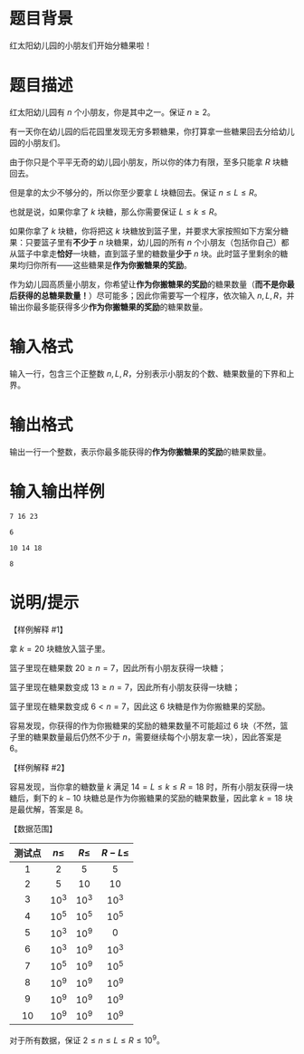 # 题目背景

红太阳幼儿园的小朋友们开始分糖果啦！

# 题目描述

红太阳幼儿园有 $n$ 个小朋友，你是其中之一。保证 $n \ge 2$。

有一天你在幼儿园的后花园里发现无穷多颗糖果，你打算拿一些糖果回去分给幼儿园的小朋友们。

由于你只是个平平无奇的幼儿园小朋友，所以你的体力有限，至多只能拿 $R$ 块糖回去。

但是拿的太少不够分的，所以你至少要拿 $L$ 块糖回去。保证 $n \le L \le R$。

也就是说，如果你拿了 $k$ 块糖，那么你需要保证 $L \le k \le R$。

如果你拿了 $k$ 块糖，你将把这 $k$ 块糖放到篮子里，并要求大家按照如下方案分糖果：只要篮子里有**不少于** $n$ 块糖果，幼儿园的所有 $n$ 个小朋友（包括你自己）都从篮子中拿走**恰好**一块糖，直到篮子里的糖数量**少于** $n$ 块。此时篮子里剩余的糖果均归你所有——这些糖果是**作为你搬糖果的奖励**。

作为幼儿园高质量小朋友，你希望让**作为你搬糖果的奖励**的糖果数量（**而不是你最后获得的总糖果数量！**）尽可能多；因此你需要写一个程序，依次输入 $n, L, R$，并输出你最多能获得多少**作为你搬糖果的奖励**的糖果数量。

# 输入格式

输入一行，包含三个正整数 $n, L, R$，分别表示小朋友的个数、糖果数量的下界和上界。

# 输出格式

输出一行一个整数，表示你最多能获得的**作为你搬糖果的奖励**的糖果数量。

# 输入输出样例

```input1
7 16 23
```

```output1
6
```

```input2
10 14 18
```

```output2
8
```

# 说明/提示

【样例解释 #1】

拿 $k = 20$ 块糖放入篮子里。

篮子里现在糖果数 $20 \ge n = 7$，因此所有小朋友获得一块糖；

篮子里现在糖果数变成 $13 \ge n = 7$，因此所有小朋友获得一块糖；

篮子里现在糖果数变成 $6 < n = 7$，因此这 $6$ 块糖是作为你搬糖果的奖励。

容易发现，你获得的作为你搬糖果的奖励的糖果数量不可能超过 $6$ 块（不然，篮子里的糖果数量最后仍然不少于 $n$，需要继续每个小朋友拿一块），因此答案是 $6$。

【样例解释 #2】

容易发现，当你拿的糖数量 $k$ 满足 $14 = L \le k \le R = 18$ 时，所有小朋友获得一块糖后，剩下的 $k - 10$ 块糖总是作为你搬糖果的奖励的糖果数量，因此拿 $k = 18$ 块是最优解，答案是 $8$。

【数据范围】

| 测试点 | $n \leq$ | $R \leq$ | $R-L \leq$ |
| :----: | :------: | :------: | :--------: |
|  $1$   |   $2$    |   $5$    |    $5$     |
|  $2$   |   $5$    |   $10$   |    $10$    |
|  $3$   |  $10^3$  |  $10^3$  |   $10^3$   |
|  $4$   |  $10^5$  |  $10^5$  |   $10^5$   |
|  $5$   |  $10^3$  |  $10^9$  |    $0$     |
|  $6$   |  $10^3$  |  $10^9$  |   $10^3$   |
|  $7$   |  $10^5$  |  $10^9$  |   $10^5$   |
|  $8$   |  $10^9$  |  $10^9$  |   $10^9$   |
|  $9$   |  $10^9$  |  $10^9$  |   $10^9$   |
|  $10$  |  $10^9$  |  $10^9$  |   $10^9$   |

对于所有数据，保证 $2 \le n \le L \le R \le {10}^9$。
